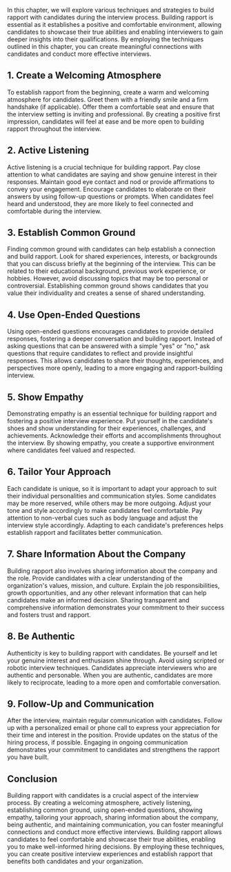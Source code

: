 
In this chapter, we will explore various techniques and strategies to build rapport with candidates during the interview process. Building rapport is essential as it establishes a positive and comfortable environment, allowing candidates to showcase their true abilities and enabling interviewers to gain deeper insights into their qualifications. By employing the techniques outlined in this chapter, you can create meaningful connections with candidates and conduct more effective interviews.

## 1\. Create a Welcoming Atmosphere

To establish rapport from the beginning, create a warm and welcoming atmosphere for candidates. Greet them with a friendly smile and a firm handshake (if applicable). Offer them a comfortable seat and ensure that the interview setting is inviting and professional. By creating a positive first impression, candidates will feel at ease and be more open to building rapport throughout the interview.

## 2\. Active Listening

Active listening is a crucial technique for building rapport. Pay close attention to what candidates are saying and show genuine interest in their responses. Maintain good eye contact and nod or provide affirmations to convey your engagement. Encourage candidates to elaborate on their answers by using follow-up questions or prompts. When candidates feel heard and understood, they are more likely to feel connected and comfortable during the interview.

## 3\. Establish Common Ground

Finding common ground with candidates can help establish a connection and build rapport. Look for shared experiences, interests, or backgrounds that you can discuss briefly at the beginning of the interview. This can be related to their educational background, previous work experience, or hobbies. However, avoid discussing topics that may be too personal or controversial. Establishing common ground shows candidates that you value their individuality and creates a sense of shared understanding.

## 4\. Use Open-Ended Questions

Using open-ended questions encourages candidates to provide detailed responses, fostering a deeper conversation and building rapport. Instead of asking questions that can be answered with a simple "yes" or "no," ask questions that require candidates to reflect and provide insightful responses. This allows candidates to share their thoughts, experiences, and perspectives more openly, leading to a more engaging and rapport-building interview.

## 5\. Show Empathy

Demonstrating empathy is an essential technique for building rapport and fostering a positive interview experience. Put yourself in the candidate's shoes and show understanding for their experiences, challenges, and achievements. Acknowledge their efforts and accomplishments throughout the interview. By showing empathy, you create a supportive environment where candidates feel valued and respected.

## 6\. Tailor Your Approach

Each candidate is unique, so it is important to adapt your approach to suit their individual personalities and communication styles. Some candidates may be more reserved, while others may be more outgoing. Adjust your tone and style accordingly to make candidates feel comfortable. Pay attention to non-verbal cues such as body language and adjust the interview style accordingly. Adapting to each candidate's preferences helps establish rapport and facilitates better communication.

## 7\. Share Information About the Company

Building rapport also involves sharing information about the company and the role. Provide candidates with a clear understanding of the organization's values, mission, and culture. Explain the job responsibilities, growth opportunities, and any other relevant information that can help candidates make an informed decision. Sharing transparent and comprehensive information demonstrates your commitment to their success and fosters trust and rapport.

## 8\. Be Authentic

Authenticity is key to building rapport with candidates. Be yourself and let your genuine interest and enthusiasm shine through. Avoid using scripted or robotic interview techniques. Candidates appreciate interviewers who are authentic and personable. When you are authentic, candidates are more likely to reciprocate, leading to a more open and comfortable conversation.

## 9\. Follow-Up and Communication

After the interview, maintain regular communication with candidates. Follow up with a personalized email or phone call to express your appreciation for their time and interest in the position. Provide updates on the status of the hiring process, if possible. Engaging in ongoing communication demonstrates your commitment to candidates and strengthens the rapport you have built.

## Conclusion

Building rapport with candidates is a crucial aspect of the interview process. By creating a welcoming atmosphere, actively listening, establishing common ground, using open-ended questions, showing empathy, tailoring your approach, sharing information about the company, being authentic, and maintaining communication, you can foster meaningful connections and conduct more effective interviews. Building rapport allows candidates to feel comfortable and showcase their true abilities, enabling you to make well-informed hiring decisions. By employing these techniques, you can create positive interview experiences and establish rapport that benefits both candidates and your organization.
